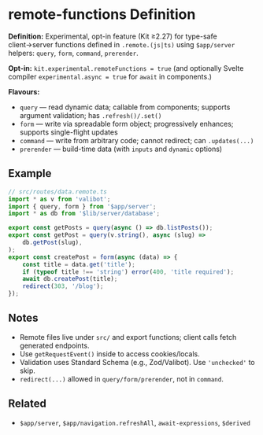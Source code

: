 # remote-functions Definition

**Definition:** Experimental, opt-in feature (Kit ≥2.27) for type-safe
client→server functions defined in `.remote.(js|ts)` using
`$app/server` helpers: `query`, `form`, `command`, `prerender`.

**Opt-in:** `kit.experimental.remoteFunctions = true` (and optionally
Svelte compiler `experimental.async = true` for `await` in
components.)

**Flavours:**

- `query` — read dynamic data; callable from components; supports
  argument validation; has `.refresh()/.set()`
- `form` — write via spreadable form object; progressively enhances;
  supports single-flight updates
- `command` — write from arbitrary code; cannot redirect; can
  `.updates(...)`
- `prerender` — build-time data (with `inputs` and `dynamic` options)

## Example

```ts
// src/routes/data.remote.ts
import * as v from 'valibot';
import { query, form } from '$app/server';
import * as db from '$lib/server/database';

export const getPosts = query(async () => db.listPosts());
export const getPost = query(v.string(), async (slug) =>
	db.getPost(slug),
);
export const createPost = form(async (data) => {
	const title = data.get('title');
	if (typeof title !== 'string') error(400, 'title required');
	await db.createPost(title);
	redirect(303, '/blog');
});
```

## Notes

- Remote files live under `src/` and export functions; client calls
  fetch generated endpoints.
- Use `getRequestEvent()` inside to access cookies/locals.
- Validation uses Standard Schema (e.g., Zod/Valibot). Use
  `'unchecked'` to skip.
- `redirect(...)` allowed in `query/form/prerender`, not in `command`.

## Related

- `$app/server`, `$app/navigation.refreshAll`, `await-expressions`,
  `$derived`
